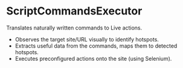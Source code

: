 # ScriptCommandsExecutor

Translates naturally written commands to Live actions.

- Observes the target site/URL visually to identify hotspots.
- Extracts useful data from the commands, maps them to detected hotspots.
- Executes preconfigured actions onto the site (using Selenium).
